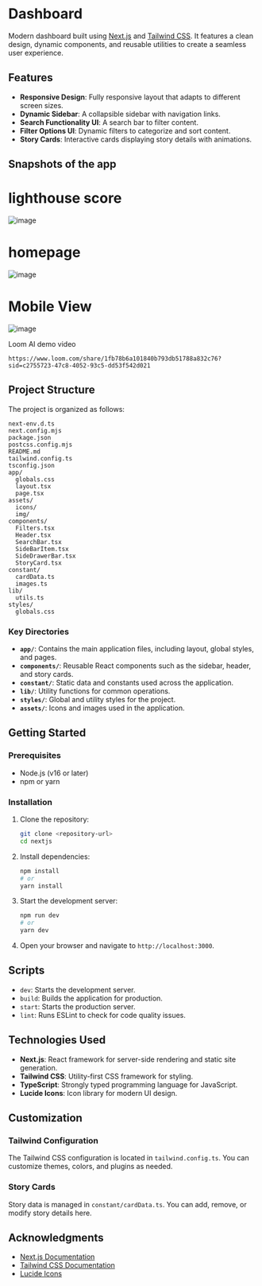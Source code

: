 # Dashboard

Modern dashboard built using [Next.js](https://nextjs.org/) and [Tailwind CSS](https://tailwindcss.com/). It features a clean design, dynamic components, and reusable utilities to create a seamless user experience.

## Features

- **Responsive Design**: Fully responsive layout that adapts to different screen sizes.
- **Dynamic Sidebar**: A collapsible sidebar with navigation links.
- **Search Functionality UI**: A search bar to filter content.
- **Filter Options UI**: Dynamic filters to categorize and sort content.
- **Story Cards**: Interactive cards displaying story details with animations.

## Snapshots of the app
# lighthouse score
![image](https://github.com/user-attachments/assets/f5d85bff-43fa-4bde-b300-be99b6ccd0c7)

# homepage 
![image](https://github.com/user-attachments/assets/47b05101-551a-4dd7-bf5f-130eb9a7ea5f)

# Mobile View
![image](https://github.com/user-attachments/assets/15c3811f-3b03-4db3-a5ca-df544762003d)


Loom AI demo video
```
https://www.loom.com/share/1fb78b6a101840b793db51788a832c76?sid=c2755723-47c8-4052-93c5-dd53f542d021
```


## Project Structure

The project is organized as follows:

```
next-env.d.ts
next.config.mjs
package.json
postcss.config.mjs
README.md
tailwind.config.ts
tsconfig.json
app/
  globals.css
  layout.tsx
  page.tsx
assets/
  icons/
  img/
components/
  Filters.tsx
  Header.tsx
  SearchBar.tsx
  SideBarItem.tsx
  SideDrawerBar.tsx
  StoryCard.tsx
constant/
  cardData.ts
  images.ts
lib/
  utils.ts
styles/
  globals.css
```

### Key Directories

- **`app/`**: Contains the main application files, including layout, global styles, and pages.
- **`components/`**: Reusable React components such as the sidebar, header, and story cards.
- **`constant/`**: Static data and constants used across the application.
- **`lib/`**: Utility functions for common operations.
- **`styles/`**: Global and utility styles for the project.
- **`assets/`**: Icons and images used in the application.

## Getting Started

### Prerequisites

- Node.js (v16 or later)
- npm or yarn

### Installation

1. Clone the repository:
   ```bash
   git clone <repository-url>
   cd nextjs
   ```

2. Install dependencies:
   ```bash
   npm install
   # or
   yarn install
   ```

3. Start the development server:
   ```bash
   npm run dev
   # or
   yarn dev
   ```

4. Open your browser and navigate to `http://localhost:3000`.

## Scripts

- `dev`: Starts the development server.
- `build`: Builds the application for production.
- `start`: Starts the production server.
- `lint`: Runs ESLint to check for code quality issues.

## Technologies Used

- **Next.js**: React framework for server-side rendering and static site generation.
- **Tailwind CSS**: Utility-first CSS framework for styling.
- **TypeScript**: Strongly typed programming language for JavaScript.
- **Lucide Icons**: Icon library for modern UI design.

## Customization

### Tailwind Configuration

The Tailwind CSS configuration is located in `tailwind.config.ts`. You can customize themes, colors, and plugins as needed.

### Story Cards

Story data is managed in `constant/cardData.ts`. You can add, remove, or modify story details here.

## Acknowledgments

- [Next.js Documentation](https://nextjs.org/docs)
- [Tailwind CSS Documentation](https://tailwindcss.com/docs)
- [Lucide Icons](https://lucide.dev/)

